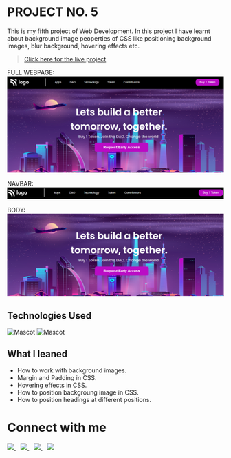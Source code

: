 # PROJECT NO. 5

This is my fifth project of Web Development. In this project I have learnt about background image peoperties of CSS like positioning background images, blur background, hovering effects etc. 

> [Click here for the live project](https://project-5-by-noman.netlify.app/)

FULL WEBPAGE:
![Project2](sc/f.PNG "proj2 image")

NAVBAR:
![Project2](sc/nav.PNG "proj2 image")

BODY:
![Project2](sc/body.PNG "pro21 image")





## Technologies Used

![Mascot](https://www.vectorlogo.zone/logos/w3_html5/w3_html5-icon.svg "mascot logo")
![Mascot](https://www.vectorlogo.zone/logos/w3_css/w3_css-icon.svg "mascot logo")


## What I leaned

- How to work with background images.
- Margin and Padding in CSS.
- Hovering effects in CSS.
- How to position backgroung image in CSS.
- How to position headings at different positions.



# Connect with me

   <a href="https://www.linkedin.com/in/mughninoman97/" >
    <img width="30px" src="https://www.vectorlogo.zone/logos/linkedin/linkedin-icon.svg" />
  </a>&ensp;
  <a href="https://twitter.com/mughninoman97">
    <img width="30px" src="https://www.vectorlogo.zone/logos/twitter/twitter-official.svg" />
  </a>&ensp;
  <a href="https://www.instagram.com/mughninoman97/">
    <img width="30px" src="https://www.vectorlogo.zone/logos/instagram/instagram-icon.svg" />
  </a>&ensp;
  <a href="https://abdulmughninoman.hashnode.dev/">
  <img width="30px" src="https://cdn.hashnode.com/res/hashnode/image/upload/v1611902473383/CDyAuTy75.png?auto=compress" />
  </a>
